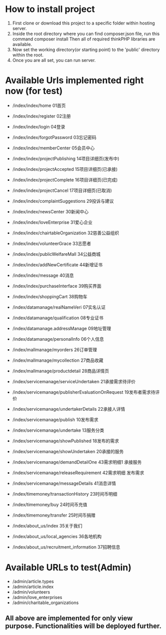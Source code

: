 How to install project
======================
1. First clone or download this project to a specific folder within hosting server.
2. Inside the root directory where you can find composer.json file, run this command
    composer install
    Then all of required thinkPHP libraries are available.
3. Now set the working directory(or starting point) to the 'public' directory within the root.
4. Once you are all set, you can run server.

Available Urls implemented right now (for test)
===============================================
+ /index/index/home                         01首页
+ /index/index/register                     02注册
+ /index/index/login                        04登录
+ /index/index/forgotPassword               03忘记密码
+ /index/index/memberCenter                 05会员中心
+ /index/index/projectPublishing            14项目详细页(发布中)
+ /index/index/projectAccepted              15项目详细页(已承接)
+ /index/index/projectComplete              16项目详细页(已完成)
+ /index/index/projectCancel                17项目详细页(已取消)
+ /index/index/complaintSuggestions         29投诉与建议
+ /index/index/newsCenter                   30新闻中心
+ /index/index/loveEnterprise               31爱心企业
+ /index/index/chairtableOrganization       32慈善公益组织
+ /index/index/volunteerGrace               33志愿者
+ /index/index/publicWelfareMall            34公益商城
+ /index/index/addNewCertificate            44新增证书
+ /index/index/message                      40消息
+ /index/index/purchaseInterface            39购买界面
+ /index/index/shoppingCart                 38购物车

+ /index/datamanage/realNameVeri            07实名认证
+ /index/datamanage/qualification           08专业证书
+ /index/datamanage.addressManage           09地址管理
+ /index/datamanage/personalInfo            06个人信息

+ /index/mallmanage/myorders                26订单管理
+ /index/mallmanage/mycollection            27商品收藏
+ /index/mallmanage/productdetail           28商品详情页

+ /index/servicemanage/serviceUndertaken                21承接需求待评价
+ /index/servicemanage/publisherEvaluationOnRequest     19发布者需求待评价
+ /index/servicemanage/undertakerDetails                22承接人详情
+ /index/servicemanage/publish                          10发布需求
+ /index/servicemanage/undertake                        13服务分类
+ /index/servicemanage/showPublished                    18发布的需求
+ /index/servicemanage/showUndertaken                   20承接的服务

+ /index/servicemanage/demandDetailOne      43需求明细1 承接服务
+ /index/servicemanage/releaseRequirement   42需求明细 发布需求
+ /index/servicemanage/messageDetails       41消息详情

+ /index/timemoney/transactionHistory       23时间币明细
+ /index/timemoney/buy                      24时间币充值
+ /index/timemoney/transfer                 25时间币捐赠

+ /index/about_us/index                     35关于我们
+ /index/about_us/local_agencies            36各地机构
+ /index/about_us/recruitment_information   37招聘信息


Available URLs to test(Admin)
==============================
+ /admin/article.types  
+ /admin/article.index
+ /admin/volunteers
+ /admin/love_enterprises
+ /admin/charitable_organizations

## All above are implemented for only view purpose. Functionalities will be deployed further.
